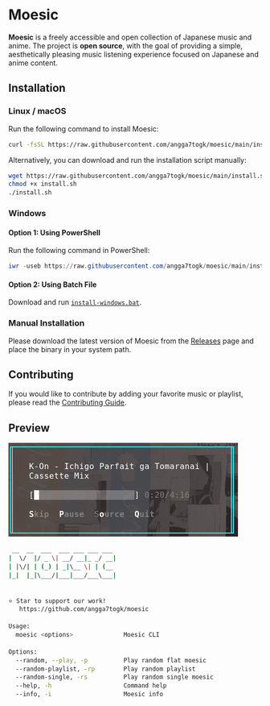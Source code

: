 # Moesic

**Moesic** is a freely accessible and open collection of Japanese music and anime. The project is **open source**, with the goal of providing a simple, aesthetically pleasing music listening experience focused on Japanese and anime content.

## Installation

### Linux / macOS

Run the following command to install Moesic:

```bash
curl -fsSL https://raw.githubusercontent.com/angga7togk/moesic/main/install.sh | bash
```

Alternatively, you can download and run the installation script manually:

```bash
wget https://raw.githubusercontent.com/angga7togk/moesic/main/install.sh
chmod +x install.sh
./install.sh
```

### Windows

#### Option 1: Using PowerShell

Run the following command in PowerShell:

```powershell
iwr -useb https://raw.githubusercontent.com/angga7togk/moesic/main/install.ps1 | iex
```

#### Option 2: Using Batch File

Download and run [`install-windows.bat`](https://raw.githubusercontent.com/angga7togk/moesic/main/install-windows.bat).

### Manual Installation

Please download the latest version of Moesic from the [Releases](https://github.com/angga7togk/moesic/releases) page and place the binary in your system path.

## Contributing

If you would like to contribute by adding your favorite music or playlist, please read the [Contributing Guide](data/CONTRIBUTING.md).

## Preview

![Moesic Logo](.github/img/preview.png)

```bash
 __  __  ___  ___ ___ ___ ___
|  \/  |/ _ \| __/ __|_ _/ __|
| |\/| | (_) | _|\__ \| | (__
|_|  |_|\___/|___|___/___\___|


⭐️ Star to support our work!
   https://github.com/angga7togk/moesic

Usage:
  moesic <options>              Moesic CLI

Options:
  --random, --play, -p          Play random flat moesic
  --random-playlist, -rp        Play random playlist
  --random-single, -rs          Play random single moesic
  --help, -h                    Command help
  --info, -i                    Moesic info
```
